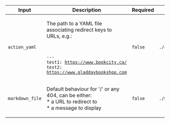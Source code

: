 |Input|Description|Required|Default|
|-----|-----------|--------|-------|
|`action_yaml`|<p>The path to a YAML file associating redirect keys to URLs, e.g.:</p><br /><pre><code class="language-yaml">---<br />test1: https://www.bookcity.ca/<br />test2: https://www.gladdaybookshop.com<br /></code></pre>|`false`|`./action.yml`|
|`markdown_file`|<p>Default behaviour for '/' or any 404, can be either:<br />* a URL to redirect to<br />* a message to display</p>|`false`|`./README.md`|
